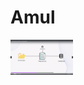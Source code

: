 # Amul

<img src="https://github.com/NishantSKumbhar/Placement_90_Days_Challenge/blob/master/Screenshot%20(578).png" width=100/>
